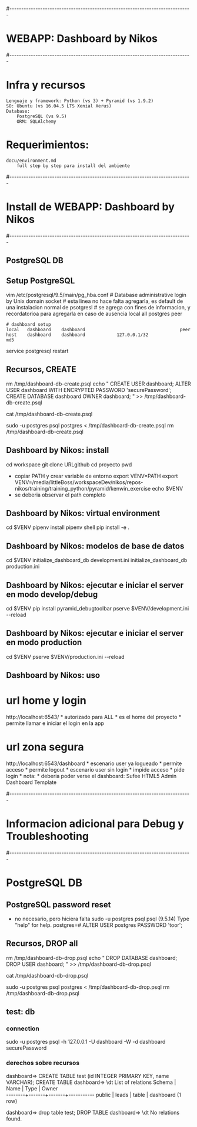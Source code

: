 #-----------------------------------------------------------------------------
# WEBAPP: Dashboard by Nikos
#-----------------------------------------------------------------------------
# Infra y recursos
    Lenguaje y framework: Python (vs 3) + Pyramid (vs 1.9.2)
    SO: Ubuntu (vs 16.04.5 LTS Xenial Xerus)
    Database: 
        PostgreSQL (vs 9.5)
        ORM: SQLAlchemy

# Requerimientos:
    docu/environment.md
        full step by step para install del ambiente
 
#-----------------------------------------------------------------------------
# Install de WEBAPP: Dashboard by Nikos
#-----------------------------------------------------------------------------

PostgreSQL DB
--------------------

## Setup PostgreSQL
vim /etc/postgresql/9.5/main/pg_hba.conf
    # Database administrative login by Unix domain socket
    # esta linea no hace falta agregarla, es default de una instalacion normal de psotgresl
    # se agrega con fines de informacion, y recordatorioa para agregarla en caso de ausencia
    local   all             postgres                                peer

    # dashboard setup
    local   dashboard    dashboard                                    peer
    host    dashboard    dashboard            127.0.0.1/32               md5

service postgresql restart

## Recursos, CREATE
rm /tmp/dashboard-db-create.psql
echo "
CREATE USER dashboard;
ALTER USER dashboard WITH ENCRYPTED PASSWORD 'securePassword';
CREATE DATABASE dashboard OWNER dashboard;
" >> /tmp/dashboard-db-create.psql

cat /tmp/dashboard-db-create.psql

sudo -u postgres psql postgres < /tmp/dashboard-db-create.psql
rm /tmp/dashboard-db-create.psql

Dashboard by Nikos: install
-------------------------------
cd workspace
git clone URLgithub
cd proyecto
pwd
* copiar PATH y crear variable de entorno
export VENV=PATH
export VENV=/media/littleBoss/workspaceDev/nikos/repos-nikos/training/training_python/pyramid/kenwin_exercise
echo $VENV
* se deberia observar el path completo

Dashboard by Nikos: virtual environment
-------------------------------
cd $VENV
pipenv install
pipenv shell
pip install -e .

Dashboard by Nikos: modelos de base de datos
-------------------------------
cd $VENV
initialize_dashboard_db development.ini
initialize_dashboard_db production.ini

Dashboard by Nikos: ejecutar e iniciar el server en modo develop/debug
-------------------------------
cd $VENV
pip install pyramid_debugtoolbar
pserve $VENV/development.ini --reload

Dashboard by Nikos: ejecutar e iniciar el server en modo production
-------------------------------
cd $VENV
pserve $VENV/production.ini --reload

Dashboard by Nikos: uso
-------------------------------

# url home y login
http://localhost:6543/
    * autorizado para ALL
    * es el home del proyecto
    * permite llamar e iniciar el login en la app


# url zona segura
http://localhost:6543/dashboard
    * escenario user ya logueado
        * permite acceso
        * permite logout
    * escenario user sin login
        * impide acceso
        * pide login
    * nota:
        * deberia poder verse el dashboard: Sufee HTML5 Admin Dashboard Template
  


 
#-----------------------------------------------------------------------------
# Informacion adicional para Debug y Troubleshooting
#-----------------------------------------------------------------------------

# PostgreSQL DB
## PostgreSQL password reset
* no necesario, pero hiciera falta
sudo -u postgres psql
    psql (9.5.14)
    Type "help" for help.
    postgres=# 
        ALTER USER postgres PASSWORD 'toor';

## Recursos, DROP all
rm /tmp/dashboard-db-drop.psql
echo "
DROP DATABASE dashboard;
DROP USER dashboard;
" >> /tmp/dashboard-db-drop.psql

cat /tmp/dashboard-db-drop.psql

sudo -u postgres psql postgres < /tmp/dashboard-db-drop.psql
rm /tmp/dashboard-db-drop.psql

## test: db
### connection
sudo -u postgres psql -h 127.0.0.1 -U dashboard -W -d dashboard
    securePassword

### derechos sobre recursos
dashboard=> CREATE TABLE test (id INTEGER PRIMARY KEY, name VARCHAR);
    CREATE TABLE
dashboard=> \dt
            List of relations
    Schema | Name  | Type  |   Owner   
    --------+-------+-------+-----------
    public | leads | table | dashboard
    (1 row)

dashboard=> drop table test;
    DROP TABLE
dashboard=> \dt
    No relations found.
